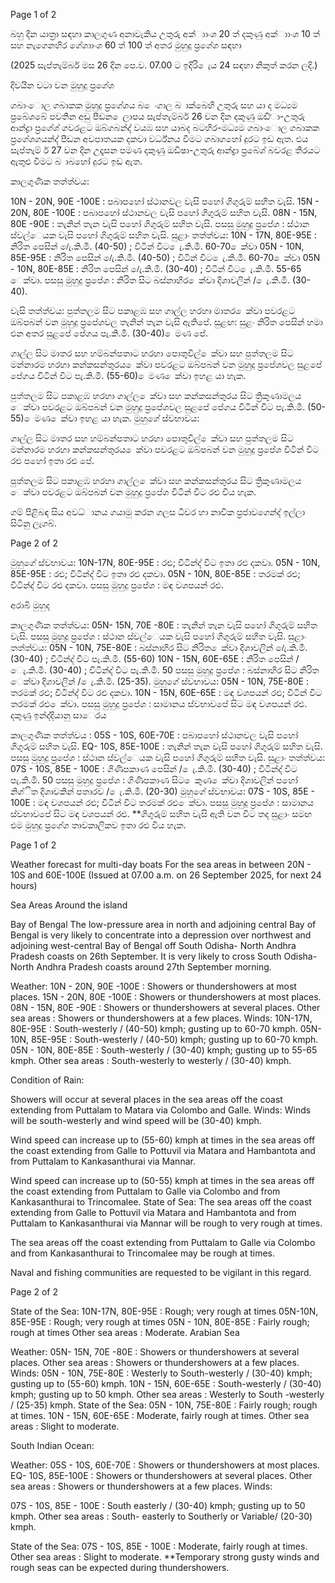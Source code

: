 Page 1 of 2

බහු දින යාත්‍රා සඳහා කාලගුණ අනාවැකිය උතුරු අක්ාාංශ 20 ත් දකුණු අක්ාාංශ 10 ත් සහ නැගෙනහිර ගේශාාංශ 60 ත් 100 ත් අතර මුහුදු ප්‍රගේශ සඳහා

(2025 සැප්තැම්බර් මස 26 දින පෙ.ව. 07.00 ට ඉදිරි ෙැය 24 සඳහා නිකුත් කරන ලදි.)

දිවයින වටා වන මුහුදු ප්‍රගේශ

ගබාංොල ගබාකක මුහුදු ප්‍රගේශය බ ෙංගාල බ ාක්බෙහි උතුරු සහ යා ද මධ්‍යම ප්‍රබේශබේ පවතින අඩු පීඩන ෙලාපය සැප්තැම්බර් 26 වන දින දකුණු ඔඩි්ා-උතුරු ආන්ද්‍රා ප්‍රගේශ් ගවරළට ඔබ්ගබන්ද්‍ වයඹ සහ යාබද බටහිර-මධ්‍යම ගබාංොල ගබාකක ප්‍රගේශගයන්ද්‍ පීඩන අවපාතයක දකවා වර්ධ්‍නය වීමට ගබාගහෝ දුරට ඉඩ ඇත. එය සැප්තැම් ර් 27 වන දින උදෑසන පමණ දකුණු ඔඩිෂා-උතුරු ආන්ද්‍රා ප්‍රබේශ් බවරළ තීරයට ඇතුළු වීමට බ ාබහෝ දුරට ඉඩ ඇත.

කාලගුණික තත්ත්වය:

10N - 20N, 90E -100E : පබාපහෝ ස්ථානවල වැසි පහෝ ගිගුරුම් සහිත වැසි. 15N - 20N, 80E -100E : පබාපහෝ ස්ථානවල වැසි පහෝ ගිගුරුම් සහිත වැසි. 08N - 15N, 80E -90E : තැනින් තැන වැසි පහෝ ගිගුරුම් සහිත වැසි. පසසු මුහුදු ප්‍රපේශ : ස්ථාන ස්වල්ෙයක වැසි පහෝ ගිගුරුම් සහිත වැසි. සුළාං තත්ත්වය: 10N - 17N, 80E-95E : නිරිත පෙසින් /ෙැ.කි.මී. (40-50) ; විටින් විට ෙැ.කි.මී. 60-70 ෙක්වා 05N - 10N, 85E-95E : නිරිත පෙසින් /ෙැ.කි.මී. (40-50) ; විටින් විට ෙැ.කි.මී. 60-70 ෙක්වා 05N - 10N, 80E-85E : නිරිත පෙසින් /ෙැ.කි.මී. (30-40) ; විටින් විට ෙැ.කි.මී. 55-65 ෙක්වා. පසසු මුහුදු ප්‍රපේශ : නිරිත සිට බස්නාහිර ෙක්වා දිශාවලින් / ෙැ.කි.මී. (30-40).

වැසි තත්ත්වය: පුත්තලම සිට පකාළඹ සහ ගාල්ල හරහා මාතර ෙක්වා පවරළට ඔබ්පබන් වන මුහුදු ප්‍රපේශවල තැනින් තැන වැසි ඇතිපේ. සුළඟ: සුළං නිරිත පෙසින් හමා එන අතර සුළපේ පේගය පැ.කි.මී. (30-40) ෙමණ පේ.

ගාල්ල සිට මාතර සහ හම්බන්පතාට හරහා පොතුවිල් ෙක්වා සහ පුත්තලම සිට මන්නාරම හරහා කන්කසන්තුරය ෙක්වා පවරළට ඔබ්පබන් වන මුහුදු ප්‍රපේශවල සුළපේ පේගය විටින් විට පැ.කි.මී. (55-60) ෙමණ ෙක්වා ඉහළ යා හැක.

පුත්තලම සිට පකාළඹ හරහා ගාල්ල ෙක්වා සහ කන්කසන්තුරය සිට ත්‍රිකුණාමලය ෙක්වා පවරළට ඔබ්පබන් වන මුහුදු ප්‍රපේශවල සුළපේ පේගය විටින් විට පැ.කි.මී. (50-55) ෙමණ ෙක්වා ඉහළ යා හැක. මුහුගේ ස්වභාවය:

ගාල්ල සිට මාතර සහ හම්බන්පතාට හරහා පොතුවිල් ෙක්වා සහ පුත්තලම සිට මන්නාරම හරහා කන්කසන්තුරය ෙක්වා පවරළට ඔබ්පබන් වන මුහුදු ප්‍රපේශ විටින් විට රළු පහෝ ඉතා රළු පේ.

පුත්තලම සිට පකාළඹ හරහා ගාල්ල ෙක්වා සහ කන්කසන්තුරය සිට ත්‍රිකුණාමලය ෙක්වා පවරළට ඔබ්පබන් වන මුහුදු ප්‍රපේශ විටින් විට රළු විය හැක.

ගම් පිළිබඳ සිය අවධ්‍ානය ගයාමු කරන ගලස ධීවර හා නාවික ප්‍රජාවගෙන්ද්‍ ඉල්ලා සිටිනු ලැගබ්.

Page 2 of 2

මුහුගේ ස්වභාවය: 10N-17N, 80E-95E : රළු; විටින්ද්‍ විට ඉතා රළු දකවා. 05N - 10N, 85E-95E : රළු; විටින්ද්‍ විට ඉතා රළු දකවා. 05N - 10N, 80E-85E : තරමක් රළු; විටින්ද්‍ විට රළු දකවා. පසසු මුහුදු ප්‍රපේශ : මඳ වශපයන් රළු.

අරාබි මුහුද

කාලගුණික තත්ත්වය: 05N- 15N, 70E -80E : තැනින් තැන වැසි පහෝ ගිගුරුම් සහිත වැසි. පසසු මුහුදු ප්‍රපේශ : ස්ථාන ස්වල්ෙයක වැසි පහෝ ගිගුරුම් සහිත වැසි. සුළාං තත්ත්වය: 05N - 10N, 75E-80E : බස්නාහිර සිට නිරිත ෙක්වා දිශාවලින් /ෙැ.කි.මී. (30-40) ; විටින්ද්‍ විට පැ.කි.මී. (55-60) 10N - 15N, 60E-65E : නිරිත පෙසින් / ෙැ.කි.මී. (30-40) ; විටින්ද්‍ විට පැ.කි.මී. 50 පසසු මුහුදු ප්‍රපේශ : බස්නාහිර සිට නිරිත ෙක්වා දිශාවලින් / ෙැ.කි.මී. (25-35). මුහුගේ ස්වභාවය: 05N - 10N, 75E-80E : තරමක් රළු; විටින්ද්‍ විට රළු දකවා. 10N - 15N, 60E-65E : මඳ වශපයන් රළු; විටින් විට තරමක් රළු ෙක්වා. පසසු මුහුදු ප්‍රපේශ : සාමානය ස්වභාවපේ සිට මඳ වශපයන් රළු. දකුණු ඉන්ද්‍දියානු සාෙරය

කාලගුණික තත්ත්වය : 05S - 10S, 60E-70E : පබාපහෝ ස්ථානවල වැසි පහෝ ගිගුරුම් සහිත වැසි. EQ- 10S, 85E-100E : තැනින් තැන වැසි පහෝ ගිගුරුම් සහිත වැසි. පසසු මුහුදු ප්‍රපේශ : ස්ථාන ස්වල්ෙයක වැසි පහෝ ගිගුරුම් සහිත වැසි. සුළාං තත්ත්වය: 07S - 10S, 85E - 100E : ගිණිපකාණ පෙසින් / ෙැ.කි.මී. (30-40) ; විටින්ද්‍ විට පැ.කි.මී. 50 පසසු මුහුදු ප්‍රපේශ : ගිණිපකාණ සිට ෙකුණ ෙක්වා දිශාවලින් පහෝ නිශ්ිත දිශාවකින් පතාරව / ෙැ.කි.මී. (20-30) මුහුගේ ස්වභාවය: 07S - 10S, 85E - 100E : මඳ වශපයන් රළු; විටින් විට තරමක් රළු ෙක්වා. පසසු මුහුදු ප්‍රපේශ : සාමානය ස්වභාවපේ සිට මඳ වශපයන් රළු. **ගිගුරුම් සහිත වැසි ඇති වන විට තද සුළාං සමඟ එම මුහුදු ප්‍රගේශ තාවකාලිකව ඉතා රළු විය හැක.

Page 1 of 2

Weather forecast for multi-day boats For the sea areas in between 20N - 10S and 60E-100E (Issued at 07.00 a.m. on 26 September 2025, for next 24 hours)

Sea Areas Around the island

Bay of Bengal The low-pressure area in north and adjoining central Bay of Bengal is very likely to concentrate into a depression over northwest and adjoining west-central Bay of Bengal off South Odisha- North Andhra Pradesh coasts on 26th September. It is very likely to cross South Odisha-North Andhra Pradesh coasts around 27th September morning.

Weather: 10N - 20N, 90E -100E : Showers or thundershowers at most places. 15N - 20N, 80E -100E : Showers or thundershowers at most places. 08N - 15N, 80E -90E : Showers or thundershowers at several places. Other sea areas : Showers or thundershowers at a few places. Winds: 10N-17N, 80E-95E : South-westerly / (40-50) kmph; gusting up to 60-70 kmph. 05N-10N, 85E-95E : South-westerly / (40-50) kmph; gusting up to 60-70 kmph. 05N - 10N, 80E-85E : South-westerly / (30-40) kmph; gusting up to 55-65 kmph. Other sea areas : South-westerly to westerly / (30-40) kmph.

Condition of Rain:

Showers will occur at several places in the sea areas off the coast extending from Puttalam to Matara via Colombo and Galle. Winds: Winds will be south-westerly and wind speed will be (30-40) kmph.

Wind speed can increase up to (55-60) kmph at times in the sea areas off the coast extending from Galle to Pottuvil via Matara and Hambantota and from Puttalam to Kankasanthurai via Mannar.

Wind speed can increase up to (50-55) kmph at times in the sea areas off the coast extending from Puttalam to Galle via Colombo and from Kankasanthurai to Trincomalee. State of Sea: The sea areas off the coast extending from Galle to Pottuvil via Matara and Hambantota and from Puttalam to Kankasanthurai via Mannar will be rough to very rough at times.

The sea areas off the coast extending from Puttalam to Galle via Colombo and from Kankasanthurai to Trincomalee may be rough at times.

Naval and fishing communities are requested to be vigilant in this regard.

Page 2 of 2

State of the Sea: 10N-17N, 80E-95E : Rough; very rough at times 05N-10N, 85E-95E : Rough; very rough at times 05N - 10N, 80E-85E : Fairly rough; rough at times Other sea areas : Moderate. Arabian Sea

Weather: 05N- 15N, 70E -80E : Showers or thundershowers at several places. Other sea areas : Showers or thundershowers at a few places. Winds: 05N - 10N, 75E-80E : Westerly to South-westerly / (30-40) kmph; gusting up to (55-60) kmph. 10N - 15N, 60E-65E : South-westerly / (30-40) kmph; gusting up to 50 kmph. Other sea areas : Westerly to South -westerly / (25-35) kmph. State of the Sea: 05N - 10N, 75E-80E : Fairly rough; rough at times. 10N - 15N, 60E-65E : Moderate, fairly rough at times. Other sea areas : Slight to moderate.

South Indian Ocean:

Weather: 05S - 10S, 60E-70E : Showers or thundershowers at most places. EQ- 10S, 85E-100E : Showers or thundershowers at several places. Other sea areas : Showers or thundershowers at a few places. Winds:

07S - 10S, 85E - 100E : South easterly / (30-40) kmph; gusting up to 50 kmph. Other sea areas : South- easterly to Southerly or Variable/ (20-30) kmph.

State of the Sea: 07S - 10S, 85E - 100E : Moderate, fairly rough at times. Other sea areas : Slight to moderate. **Temporary strong gusty winds and rough seas can be expected during thundershowers.